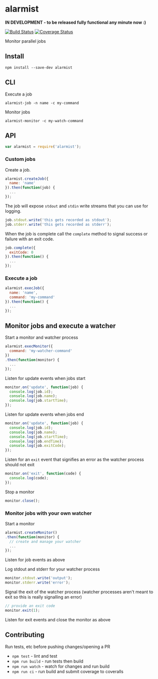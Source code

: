 # alarmist

**IN DEVELOPMENT - to be released fully functional any minute now :)**

[![Build Status](https://travis-ci.org/pghalliday/alarmist.svg?branch=master)](https://travis-ci.org/pghalliday/alarmist)
[![Coverage Status](https://coveralls.io/repos/github/pghalliday/alarmist/badge.svg?branch=master)](https://coveralls.io/github/pghalliday/alarmist?branch=master)

Monitor parallel jobs

## Install

```
npm install --save-dev alarmist
```

## CLI

Execute a job

```
alarmist-job -n name -c my-command
```

Monitor jobs

```
alarmist-monitor -c my-watch-command
```

## API

```javascript
var alarmist = require('alarmist');
```

### Custom jobs

Create a job.

```javascript
alarmist.createJob({
  name: 'name'
}).then(function(job) {
  ...
});
```

The job will expose `stdout` and `stdin` write streams that you can use for logging.

```javascript
job.stdout.write('this gets recorded as stdout');
job.stderr.write('this gets recorded as stderr');
```

When the job is complete call the `complete` method to signal success or failure with an exit code.

```javascript
job.complete({
  exitCode: 0
}).then(function() {
  ...
});
```

### Execute a job

```javascript
alarmist.execJob({
  name: 'name',
  command: 'my-command'
}).then(function() {
  ...
});
```

## Monitor jobs and execute a watcher

Start a monitor and watcher process

```javascript
alarmist.execMonitor({
  command: 'my-watcher-command'
})
.then(function(monitor) {
  ...
});
```

Listen for update events when jobs start

```javascript
monitor.on('update', function(job) {
  console.log(job.id);
  console.log(job.name);
  console.log(job.startTime);
});
```

Listen for update events when jobs end

```javascript
monitor.on('update', function(job) {
  console.log(job.id);
  console.log(job.name);
  console.log(job.startTime);
  console.log(job.endTime);
  console.log(job.exitCode);
});
```

Listen for an `exit` event that signifies an error as the watcher process should not exit

```javascript
monitor.on('exit', function(code) {
  console.log(code);
});
```

Stop a monitor

```javascript
monitor.close();
```

### Monitor jobs with your own watcher

Start a monitor

```javascript
alarmist.createMonitor()
.then(function(monitor) {
  // create and manage your watcher
  ...
});
```

Listen for job events as above

Log stdout and stderr for your watcher process

```javascript
monitor.stdout.write('output');
monitor.stderr.write('error');
```

Signal the exit of the watcher process (watcher processes aren't meant to exit so this is really signalling an error)

```javascript
// provide an exit code
monitor.exit(1);
```

Listen for exit events and close the monitor as above

## Contributing

Run tests, etc before pushing changes/opening a PR

- `npm test` - lint and test
- `npm run build` - run tests then build
- `npm run watch` - watch for changes and run build
- `npm run ci` - run build and submit coverage to coveralls
